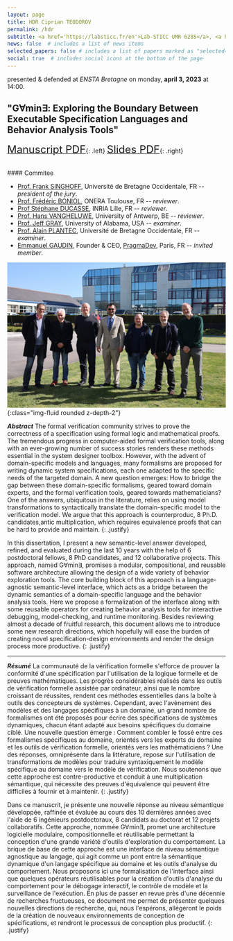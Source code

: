 ```yaml
---
layout: page
title: HDR Ciprian TEODOROV
permalink: /hdr
subtitle: <a href='https://labsticc.fr/en'>Lab-STICC UMR 6285</a>, <a href='https://www.ensta-bretagne.fr/en'>ENSTA Bretagne</a>.
news: false  # includes a list of news items
selected_papers: false # includes a list of papers marked as "selected={true}"
social: true  # includes social icons at the bottom of the page
---
```


presented & defended at *ENSTA Bretagne* on monday, **april 3, 2023** at 14:00.

## "G∀min∃: Exploring the Boundary Between Executable Specification Languages and Behavior Analysis Tools"

[<font size=5> Manuscript PDF</font>](http://mocs-artefacts.ensta-bretagne.fr/papers/HDR/HDR_Teodorov.pdf){: .left}
[<font size=5> Slides PDF</font>](http://mocs-artefacts.ensta-bretagne.fr/papers/HDR/230402_HDR_Teodorov-slides.pdf){: .right}

<br>
#### Commitee

- [Prof. Frank SINGHOFF](http://beru.univ-brest.fr/~singhoff/), Université de Bretagne Occidentale, FR -- *president of the jury*.
- [Prof. Frédéric BONIOL](https://www.linkedin.com/in/fr%C3%A9d%C3%A9ric-boniol-3977271a4/), ONERA Toulouse, FR -- *reviewer*.
- [Prof Stéphane DUCASSE](https://www.inria.fr/fr/stephane-ducasse), INRIA Lille, FR -- *reviewer*.
- [Prof. Hans VANGHELUWE](http://msdl.uantwerpen.be/people/hv), University of Antwerp, BE -- *reviewer*.
- [Prof. Jeff GRAY](https://gray.cs.ua.edu/), University of Alabama, USA -- *examiner*.
- [Prof. Alain PLANTEC](https://scholar.google.fr/citations?user=pnT0X0YAAAAJ&hl=en&oi=ao), Université de Bretagne Occidentale, FR -- *examiner*.
- [Emmanuel GAUDIN](https://linkedin.com/in/emmanuelgaudin), Founder & CEO, [PragmaDev](http://www.pragmadev.com/), Paris, FR -- *invited member*.

![group_photo](/assets/img/group_photo.jpeg){:class="img-fluid rounded z-depth-2"}

***Abstract*** The formal verification community strives to prove the correctness of a specification using formal logic and mathematical proofs. The tremendous progress in computer-aided formal verification tools, along with an ever-growing number of success stories renders these methods essential in the system designer toolbox. However, with the advent of domain-specific models and languages, many formalisms are proposed for writing dynamic system specifications, each one adapted to the specific needs of the targeted domain. A new question emerges: How to bridge the gap between these domain-specific formalisms, geared toward domain experts, and the formal verification tools, geared towards mathematicians? One of the answers, ubiquitous in the literature, relies on using model transformations to syntactically translate the domain-specific model to the verification model. We argue that this approach is counterproduc, 8 Ph.D. candidates,antic multiplication, which requires equivalence proofs that can be hard to provide and maintain.
{: .justify}

In this dissertation, I present a new semantic-level answer developed, refined, and evaluated during the last 10 years with the help of 6 postdoctoral fellows, 8 PhD candidates, and 12 collaborative projects. This approach, named G∀min∃, promises a modular, compositional, and reusable software architecture allowing the design of a wide variety of behavior exploration tools. The core building block of this approach is a language-agnostic semantic-level interface, which acts as a bridge between the dynamic semantics of a domain-specific language and the behavior analysis tools. Here we propose a formalization of the interface along with some reusable operators for creating behavior analysis tools for interactive debugging, model-checking, and runtime monitoring. Besides reviewing almost a decade of fruitful research, this document allows me to introduce some new research directions, which hopefully will ease the burden of creating novel specification-design environments and render the design process more productive.
{: .justify}

<hr>

***Résumé***
La communauté de la vérification formelle s'efforce de prouver la conformité d'une spécification par l'utilisation de la logique formelle et de preuves mathématiques. Les progrès considérables réalisés dans les outils de vérification formelle assistée par ordinateur, ainsi que le nombre croissant de réussites, rendent ces méthodes essentielles dans la boîte à outils des concepteurs de systèmes. Cependant, avec l'avènement des modèles et des langages spécifiques à un domaine, un grand nombre de formalismes ont été proposés pour écrire des spécifications de systèmes dynamiques, chacun étant adapté aux besoins spécifiques du domaine ciblé. Une nouvelle question émerge : Comment combler le fossé entre ces formalismes spécifiques au domaine, orientés vers les experts du domaine et les outils de vérification formelle, orientés vers les mathématiciens ? Une des réponses, omniprésente dans la littérature, repose sur l'utilisation de transformations de modèles pour traduire syntaxiquement le modèle spécifique au domaine vers le modèle de vérification. Nous soutenons que cette approche est contre-productive et conduit à une multiplication sémantique, qui nécessite des preuves d'équivalence qui peuvent être difficiles à fournir et à maintenir.
{: .justify}

Dans ce manuscrit, je présente une nouvelle réponse au niveau sémantique développée, raffinée et évaluée au cours des 10 dernières années avec l'aide de 6 ingénieurs postdoctoraux, 8 candidats au doctorat et 12 projets collaboratifs. Cette approche, nommée G∀min∃, promet une architecture logicielle modulaire, compositionnelle et réutilisable permettant la conception d'une grande variété d'outils d'exploration du comportement. La brique de base de cette approche est une interface de niveau sémantique agnostique au langage, qui agit comme un pont entre la sémantique dynamique d'un langage spécifique au domaine et les outils d'analyse du comportement. Nous proposons ici une formalisation de l'interface ainsi que quelques opérateurs réutilisables pour la création d'outils d'analyse du comportement pour le débogage interactif, le contrôle de modèle et la surveillance de l'exécution. En plus de passer en revue près d'une décennie de recherches fructueuses, ce document me permet de présenter quelques nouvelles directions de recherche, qui, nous l'espérons, allégeront le poids de la création de nouveaux environnements de conception de spécifications, et rendront le processus de conception plus productif.
{: .justify}
